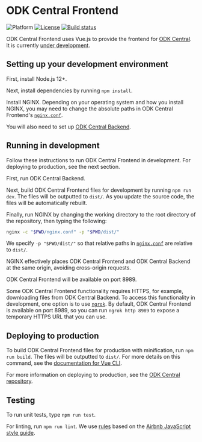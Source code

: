 <!--
Copyright 2017 ODK Central Developers
See the NOTICE file at the top-level directory of this distribution and at
https://github.com/opendatakit/central-frontend/blob/master/NOTICE.

This file is part of ODK Central. It is subject to the license terms in
the LICENSE file found in the top-level directory of this distribution and at
https://www.apache.org/licenses/LICENSE-2.0. No part of ODK Central,
including this file, may be copied, modified, propagated, or distributed
except according to the terms contained in the LICENSE file.
-->
# ODK Central Frontend

![Platform](https://img.shields.io/badge/platform-Vue.js-blue.svg)
[![License](https://img.shields.io/badge/license-Apache_2.0-blue.svg)](https://opensource.org/licenses/Apache-2.0)
[![Build status](https://circleci.com/gh/opendatakit/central-frontend.svg?style=shield)](https://circleci.com/gh/opendatakit/central-frontend)

ODK Central Frontend uses Vue.js to provide the frontend for [ODK Central](https://github.com/opendatakit/central). It is currently [under development](https://forum.opendatakit.org/t/whats-coming-in-central-over-the-next-few-years/19677).

## Setting up your development environment

First, install Node.js 12+.

Next, install dependencies by running `npm install`.

Install NGINX. Depending on your operating system and how you install NGINX, you may need to change the absolute paths in ODK Central Frontend's [`nginx.conf`](/nginx.conf).

You will also need to set up [ODK Central Backend](https://github.com/opendatakit/central-backend).

## Running in development

Follow these instructions to run ODK Central Frontend in development. For deploying to production, see the next section.

First, run ODK Central Backend.

Next, build ODK Central Frontend files for development by running `npm run dev`. The files will be outputted to `dist/`. As you update the source code, the files will be automatically rebuilt.

Finally, run NGINX by changing the working directory to the root directory of the repository, then typing the following:

```bash
nginx -c "$PWD/nginx.conf" -p "$PWD/dist/"
```

We specify `-p "$PWD/dist/"` so that relative paths in [`nginx.conf`](/nginx.conf) are relative to `dist/`.

NGINX effectively places ODK Central Frontend and ODK Central Backend at the same origin, avoiding cross-origin requests.

ODK Central Frontend will be available on port 8989.

Some ODK Central Frontend functionality requires HTTPS, for example, downloading files from ODK Central Backend. To access this functionality in development, one option is to use [`ngrok`](https://ngrok.com/download). By default, ODK Central Frontend is available on port 8989, so you can run `ngrok http 8989` to expose a temporary HTTPS URL that you can use.

## Deploying to production

To build ODK Central Frontend files for production with minification, run `npm run build`. The files will be outputted to `dist/`. For more details on this command, see the [documentation for Vue CLI](https://cli.vuejs.org/).

For more information on deploying to production, see the [ODK Central repository](https://github.com/opendatakit/central).

## Testing

To run unit tests, type `npm run test`.

For linting, run `npm run lint`. We use [rules](/.eslintrc.json) based on the [Airbnb JavaScript style guide](https://github.com/airbnb/javascript).
